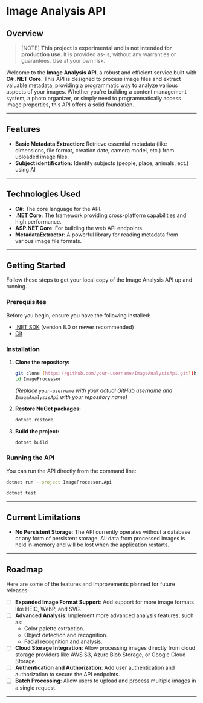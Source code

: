 ﻿# Image Analysis API

## Overview

> [NOTE]
> **This project is experimental and is not intended for production use.**
> It is provided as-is, without any warranties or guarantees. Use at your own risk.

Welcome to the **Image Analysis API**, a robust and efficient service built with **C# .NET Core**. This API is designed to process image files and extract valuable metadata, providing a programmatic way to analyze various aspects of your images. Whether you're building a content management system, a photo organizer, or simply need to programmatically access image properties, this API offers a solid foundation.

---

## Features

* **Basic Metadata Extraction:** Retrieve essential metadata (like dimensions, file format, creation date, camera model, etc.) from uploaded image files.
* **Subject identification:** Identify subjects (people, place, animals, ect.) using AI

---

## Technologies Used

* **C#**: The core language for the API.
* **.NET Core**: The framework providing cross-platform capabilities and high performance.
* **ASP.NET Core**: For building the web API endpoints.
* **MetadataExtractor**: A powerful library for reading metadata from various image file formats.

---

## Getting Started

Follow these steps to get your local copy of the Image Analysis API up and running.

### Prerequisites

Before you begin, ensure you have the following installed:

* [.NET SDK](https://dotnet.microsoft.com/download) (version 8.0 or newer recommended)
* [Git](https://git-scm.com/downloads)

### Installation

1.  **Clone the repository:**
    ```bash
    git clone [https://github.com/your-username/ImageAnalysisApi.git](https://github.com/your-username/ImageAnalysisApi.git)
    cd ImageProcessor
    ```
    *(Replace `your-username` with your actual GitHub username and `ImageAnalysisApi` with your repository name)*

2.  **Restore NuGet packages:**
    ```bash
    dotnet restore
    ```

3.  **Build the project:**
    ```bash
    dotnet build
    ```

### Running the API

You can run the API directly from the command line:

```bash
dotnet run --project ImageProcessor.Api
```

```bash
dotnet test
```

---

## Current Limitations

*   **No Persistent Storage**: The API currently operates without a database or any form of persistent storage. All data from processed images is held in-memory and will be lost when the application restarts.

---

## Roadmap

Here are some of the features and improvements planned for future releases:

- [ ] **Expanded Image Format Support**: Add support for more image formats like HEIC, WebP, and SVG.
- [ ] **Advanced Analysis**: Implement more advanced analysis features, such as:
    - Color palette extraction.
    - Object detection and recognition.
    - Facial recognition and analysis.
- [ ] **Cloud Storage Integration**: Allow processing images directly from cloud storage providers like AWS S3, Azure Blob Storage, or Google Cloud Storage.
- [ ] **Authentication and Authorization**: Add user authentication and authorization to secure the API endpoints.
- [ ] **Batch Processing**: Allow users to upload and process multiple images in a single request.

---